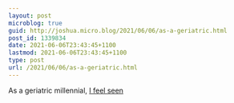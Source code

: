 ```yaml
---
layout: post
microblog: true
guid: http://joshua.micro.blog/2021/06/06/as-a-geriatric.html
post_id: 1339834
date: 2021-06-06T23:43:45+1100
lastmod: 2021-06-06T23:43:45+1100
type: post
url: /2021/06/06/as-a-geriatric.html
---
```

As a geriatric millennial, [I feel seen](https://thenib.com/caring-for-your-geriatric-millennial/)
